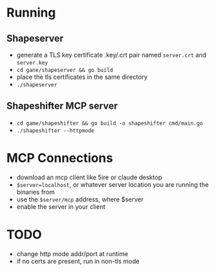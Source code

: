 # Running

## Shapeserver
* generate a TLS key certificate .key/.crt pair named `server.crt` and `server.key`
* `cd gane/shapeserver && go build`
* place the tls certificates in the same directory
* `./shapeserver`

## Shapeshifter MCP server
* `cd game/shapeshifter && go build -o shapeshifter cmd/main.go`
* `./shapeshifter --httpmode`

# MCP Connections
  * download an mcp client like 5ire or claude desktop
  * `$server=localhost`, or whatever server location you are running the binaries from
  * use the `$server/mcp` address, where $server 
  * enable the server in your client
  

# TODO
  * change http mode addr/port at runtime
  * if no certs are present, run in non-tls mode